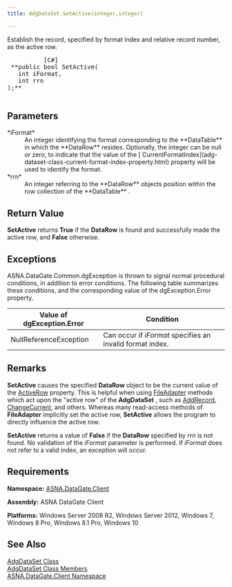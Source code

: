 ```yaml
---
title: AdgDataSet.SetActive(integer,integer)

---
```


Establish the record, specified by format index and relative record number, as the active row.
<pre class="prettyprint">
          <span class="lang">[C#]</span>
 **public bool SetActive(
   int iFormat,
   int rrn
);** 
        </pre>




## Parameters

<dl>
        <dt>
 *iFormat* 
        </dt>
        <dd>An integer identifying the format corresponding to the **DataTable** 
						in which the **DataRow**  resides.  Optionally, 
						the integer can be null or zero, to indicate that the value of the [
							CurrentFormatIndex](adg-dataset-class-current-format-index-property.html) property will be used to identify the format. </dd>
        <dt>
 *rrn* 
        </dt>
        <dd>An integer referring to the **DataRow**  objects position within 
								the row collection of the **DataTable** .</dd>
</dl>
<dl>
        <dt />
</dl>

## Return Value

**SetActive** returns **True** if the **DataRow** is found and successfully made the active row, and **False** otherwise.
## Exceptions

ASNA.DataGate.Common.dgException is thrown to signal normal procedural conditions, in addition to error conditions. The following table summarizes these conditions, and the corresponding value of the dgException.Error property.
<br />



| Value of dgException.Error | Condition |
| ---- | ---- |
| NullReferenceException | Can occur if *iFormat* specifies an invalid format index. |



## Remarks

**SetActive** causes the specified **DataRow** object to be the current value of the [ ActiveRow](adg-dataset-class-active-row-property.html) property. This is helpful when using [ FileAdapter](file-adapter-class.html) methods which act upon the "active row" of the **AdgDataSet** , such as [AddRecord](file-adapter-class-add-record-method.html), [ ChangeCurrent](file-adapter-class-change-current-method.html), and others. Whereas many read-access methods of **FileAdapter** implicitly set the active row, **SetActive** allows the program to directly influence the active row.

**SetActive** returns a value of **False** if the **DataRow** specified by *rrn* is not found. No validation of the *iFormat* parameter is performed. If *iFormat* does not refer to a valid index, an exception will occur.
## Requirements

**Namespace:** [ASNA.DataGate.Client](datagate-client-namespace.html) 

**Assembly:** ASNA DataGate Client

**Platforms:** Windows Server 2008 R2, Windows Server 2012, Windows 7, Windows 8 Pro, Windows 8.1 Pro, Windows 10
## See Also


[AdgDataSet Class](adg-dataset-class.html)
      <br />
[AdgDataSet Class Members](adg-dataset-members.html)
      <br />
[ASNA.DataGate.Client Namespace](datagate-client-namespace.html)

